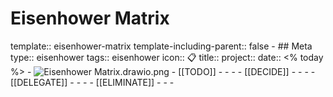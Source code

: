 # Eisenhower Matrix
template:: eisenhower-matrix
template-including-parent:: false
	- ## Meta
	  type:: eisenhower
	  tags:: eisenhower
	  icon:: 📋
	  title:: 
	  project:: 
	  date:: <% today %>
	- ![Eisenhower Matrix.drawio.png](../assets/Eisenhower_Matrix.png)
	- [[TODO]]
		-
		-
		-
	- [[DECIDE]]
		-
		-
		-
	- [[DELEGATE]]
		-
		-
		-
	- [[ELIMINATE]]
		-
		-
		-